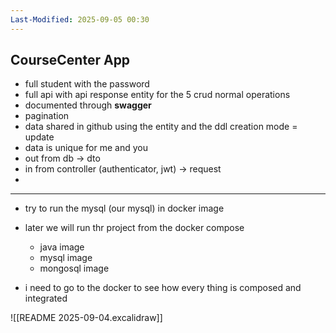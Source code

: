 ```yaml
---
Last-Modified: 2025-09-05 00:30
---
```

## CourseCenter App

- full student with the password
- full api with api response entity for the 5 crud normal operations
 -  documented through **swagger**
- pagination 
- data shared in github using the entity and the ddl creation mode = update
- data is unique for me and you
- out from db -> dto
- in from controller (authenticator, jwt) -> request
- 

---

- try to run the mysql (our mysql) in docker image
- later we will run thr project from the docker compose 
  - java image
  - mysql image
  - mongosql image


- i need to go to the docker to see how every thing is composed and integrated


![[README 2025-09-04.excalidraw]]